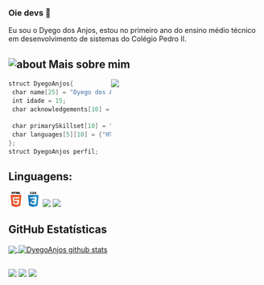 ### Oie devs 👋

Eu sou o Dyego dos Anjos, estou no primeiro ano do ensino médio técnico em desenvolvimento de sistemas do Colégio Pedro II.

## <img width="45" alt="about" src="https://raw.github.com/elizarov/elizarov/master/about.png"> Mais sobre mim

<img align="right" width="300" src="https://i2.wp.com/allhtaccess.info/wp-content/uploads/2018/03/programming.gif?fit=1281%2C716&ssl=1" />

```kotlin
struct DyegoAnjos{
 char name[25] = "Dyego dos Anjos Cordeiro";
 int idade = 15;
 char acknowledgements[10] = "Estudante Front-end";
 
 char primarySkillset[10] = "ALGUMAS HABILIDADES";
 char languages[5][10] = {"HTML5", "CSS3", "JavaScript", "C"};
};
struct DyegoAnjos perfil;
```

## **Linguagens:**  

<code><img height="30" src="https://raw.githubusercontent.com/github/explore/80688e429a7d4ef2fca1e82350fe8e3517d3494d/topics/html/html.png"></code>
<code><img height="30" src="https://raw.githubusercontent.com/github/explore/80688e429a7d4ef2fca1e82350fe8e3517d3494d/topics/css/css.png"></code>
<code><img height="30" src="https://cdn.jsdelivr.net/gh/devicons/devicon/icons/javascript/javascript-original.svg" /></code>
<code><img height="30" src="https://cdn.jsdelivr.net/gh/devicons/devicon/icons/c/c-original.svg" /></code>


## **GitHub Estatísticas**

<a href="https://github.com/DyegoAnjos">
  <img align="center" src="https://github-readme-stats.vercel.app/api/top-langs/?username=DyegoAnjos&theme=dracula&hide_langs_below=1" />
</a>

<a href="https://github.com/DyegoAnjos">
 <img align="center" src="https://github-readme-stats.vercel.app/api?username=DyegoAnjos&show_icons=true&theme=dracula&line_height=27" alt="DyegoAnjos github stats"/>
</a>

  ##
 
<div> 
  <a href="https://instagram.com/hades_anjos" target="_blank"><img src="https://img.shields.io/badge/-Instagram-%23E4405F?style=for-the-badge&logo=instagram&logoColor=white" target="_blank"></a>
  <a href = "mailto:dyegocordeiro2007@gmail.com"><img src="https://img.shields.io/badge/-Gmail-%23333?style=for-the-badge&logo=gmail&logoColor=white" target="_blank"></a>
  <a href="https://www.linkedin.com/in/dyego-cordeiro-8491891a3/" target="_blank"><img src="https://img.shields.io/badge/-LinkedIn-%230077B5?style=for-the-badge&logo=linkedin&logoColor=white" target="_blank"></a> 
 
</div>
